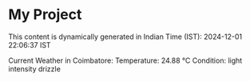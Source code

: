 # My Project

This content is dynamically generated in Indian Time (IST): 2024-12-01 22:06:37 IST


Current Weather in Coimbatore:
Temperature: 24.88 °C
Condition: light intensity drizzle
